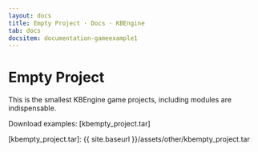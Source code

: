 ```yaml
---
layout: docs
title: Empty Project · Docs · KBEngine
tab: docs
docsitem: documentation-gameexample1
---
```


Empty Project
====================

This is the smallest KBEngine game projects, including modules are indispensable.

Download examples:
[kbempty_project.tar]



[kbempty_project.tar]: {{ site.baseurl }}/assets/other/kbempty_project.tar